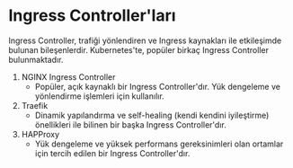 # Ingress Controller'ları

Ingress Controller, trafiği yönlendiren ve Ingress kaynakları ile etkileşimde bulunan bileşenlerdir.
Kubernetes'te, popüler birkaç Ingress Controller bulunmaktadır.

1. NGINX Ingress Controller
    * Popüler, açık kaynaklı bir Ingress Controller'dır. Yük dengeleme ve yönlendirme işlemleri için kullanılır.
2. Traefik
    * Dinamik yapılandırma ve self-healing (kendi kendini iyileştirme) önellikleri ile bilinen bir başka Ingress
      Controller'dır.
3. HAPProxy
    * Yük dengeleme ve yüksek performans gereksinimleri olan ortamlar için tercih edilen bir Ingress Controller'dır.